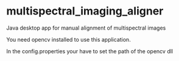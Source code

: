 # multispectral_imaging_aligner
Java desktop app for manual alignment of multispectral images

You need opencv installed to use this application.

In the config.properties your have to set the path of the opencv dll
